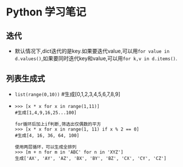 # Python 学习笔记

## 迭代

- 默认情况下,dict迭代的是key.如果要迭代value,可以用`for value in d.values()`,如果要同时迭代key和value,可以用`for k,v in d.items()`.


## 列表生成式

- `list(range(0,10))` #生成[0,1,2,3,4,5,6,7,8,9]


- 
  ```
  >>> [x * x for x in range(1,11)]
  #生成[1,4,9,16,25...100]

  for循环后加上if判断,筛选出仅偶数的平方
  >>> [x * x for x in range(1, 11) if x % 2 == 0]
  #生成[4, 16, 36, 64, 100]

  使用两层循环，可以生成全排列
  >>> [m + n for m in 'ABC' for n in 'XYZ']
  生成['AX', 'AY', 'AZ', 'BX', 'BY', 'BZ', 'CX', 'CY', 'CZ']
  ```




